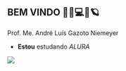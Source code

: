 ## **BEM VINDO** 👋🤔💻🙀🪐

Prof. Me. André Luís Gazoto Niemeyer

- **Estou** estudando _ALURA_

![](https://media1.tenor.com/m/-PjVbBMz754AAAAd/goku-ssj3.gif)

![]()


